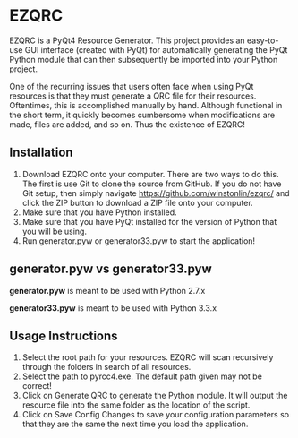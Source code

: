 EZQRC
=====
EZQRC is a PyQt4 Resource Generator. This project provides an easy-to-use GUI interface (created with PyQt) for automatically generating the PyQt Python module that can then subsequently be imported into your Python project.

One of the recurring issues that users often face when using PyQt resources is that they must generate a QRC file for their resources. Oftentimes, this is accomplished manually by hand. Although functional in the short term, it quickly becomes cumbersome when modifications are made, files are added, and so on. Thus the existence of EZQRC!

Installation
-----
1.  Download EZQRC onto your computer. There are two ways to do this. The first is use Git to clone the source from GitHub. If you do not have Git setup, then simply navigate https://github.com/winstonlin/ezqrc/ and click the ZIP button to download a ZIP file onto your computer.
2.  Make sure that you have Python installed.
3.  Make sure that you have PyQt installed for the version of Python that you will be using.
4.  Run generator.pyw or generator33.pyw to start the application!

generator.pyw vs generator33.pyw
-----
**generator.pyw** is meant to be used with Python 2.7.x

**generator33.pyw** is meant to be used with Python 3.3.x

Usage Instructions
-----
1.  Select the root path for your resources. EZQRC will scan recursively through the folders in search of all resources.
2.  Select the path to pyrcc4.exe. The default path given may not be correct!
3.  Click on Generate QRC to generate the Python module. It will output the resource file into the same folder as the location of the script.
4.  Click on Save Config Changes to save your configuration parameters so that they are the same the next time you load the application.
